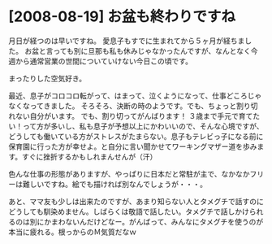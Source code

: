 # [2008-08-19] お盆も終わりですね


月日が経つのは早いですね。
愛息子もすでに生まれてから５ヶ月が経ちました。
お盆と言っても別に旦那も私も休みじゃなかったんですが、なんとなく今週から通常営業の世間についていけない今日この頃です。

まったりした空気好き。

最近、息子がコロコロ転がって、はまって、泣くようになって、仕事どころじゃなくなってきました。
そろそろ、決断の時のようです。でも、ちょっと割り切れない自分がいます。
でも、割り切ってがんばります！
３歳まで手元で育てたい！って方が多いし、私も息子が予想以上にかわいいので、そんな心境ですが、どうしても働いている方がストレスがたまらない。息子もテレビっ子になる前に保育園に行った方が幸せよ。と自分に言い聞かせてワーキングマザー道を歩みます。すぐに挫折するかもしれまんせんが（汗）

色んな仕事の形態がありますが、やっぱりに日本だと常駐が主で、なかなかフリーは難しいですね。絵でも描ければ別なんでしょうが・・・。

あと、ママ友も少しは出来たのですが、あまり知らない人とタメグチで話すのにどうしても馴染めません。しばらくは敬語で話したい。タメグチで話しかけられるのは別にかまわないんだけどなー。がんばって、みんなにタメグチを使うのが本当に疲れる。根っからのＭ気質だなｗ

